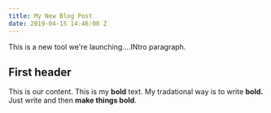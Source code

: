 ```yaml
---
title: My New Blog Post
date: 2019-04-15 14:46:00 Z
---
```


This is a new tool we're launching....INtro paragraph.

## First header

This is our content. This is my **bold** text. My tradational way is to write **bold.** Just write and then **make things bold**.